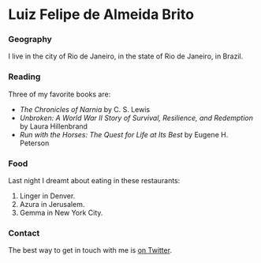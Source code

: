 # Luiz Felipe de Almeida Brito

### Geography

I live in the city of Rio de Janeiro, in the state of Rio de Janeiro, in Brazil.

### Reading

Three of my favorite books are: 

- *The Chronicles of Narnia* by C. S. Lewis 
- *Unbroken: A World War II Story of Survival, Resilience, and Redemption* by Laura Hillenbrand
- *Run with the Horses: The Quest for Life at Its Best* by Eugene H. Peterson

### Food

Last night I dreamt about eating in these restaurants: 

1. Linger in Denver. 
2. Azura in Jerusalem. 
3. Gemma in New York City.

### Contact

The best way to get in touch with me is [on Twitter](https://twitter.com/luizfelipebrito).
